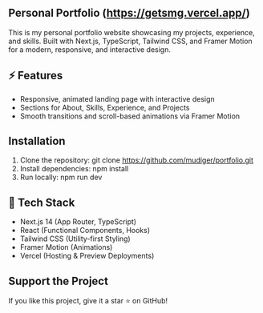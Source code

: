 ## Personal Portfolio (https://getsmg.vercel.app/)
This is my personal portfolio website showcasing my projects, experience, and skills. Built with Next.js, TypeScript, Tailwind CSS, and Framer Motion for a modern, responsive, and interactive design.

## ⚡ Features
- Responsive, animated landing page with interactive design
- Sections for About, Skills, Experience, and Projects
- Smooth transitions and scroll-based animations via Framer Motion


## Installation
1. Clone the repository: git clone https://github.com/mudiger/portfolio.git
2. Install dependencies: npm install
3. Run locally: npm run dev

## 🔧 Tech Stack
- Next.js 14 (App Router, TypeScript)
- React (Functional Components, Hooks)
- Tailwind CSS (Utility-first Styling)
- Framer Motion (Animations)
- Vercel (Hosting & Preview Deployments)

## Support the Project
If you like this project, give it a star ⭐ on GitHub!

